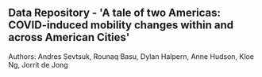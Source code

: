 ## <b> Data Repository - 'A tale of two Americas: COVID-induced mobility changes within and across American Cities' </b></sup>

Authors:
Andres Sevtsuk, Rounaq Basu, Dylan Halpern, Anne Hudson, Kloe Ng, Jorrit de Jong

